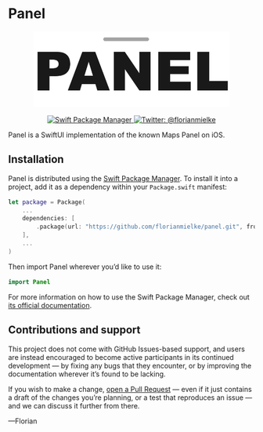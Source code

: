 # Panel

<p align="center">
    <img src="Logo.png" width="400" max-width="90%" alt="Panel" />
</p>

<p align="center">
    <a href="https://swift.org/package-manager">
        <img src="https://img.shields.io/badge/swiftpm-compatible-brightgreen.svg?style=flat" alt="Swift Package Manager" />
    </a>
    <a href="https://twitter.com/florianmielke">
        <img src="https://img.shields.io/badge/twitter-@florianmielke-blue.svg?style=flat" alt="Twitter: @florianmielke" />
    </a>
</p>

Panel is a SwiftUI implementation of the known Maps Panel on iOS.

## Installation

Panel is distributed using the [Swift Package Manager](https://swift.org/package-manager). To install it into a project, add it as a dependency within your `Package.swift` manifest:

```swift
let package = Package(
    ...
    dependencies: [
        .package(url: "https://github.com/florianmielke/panel.git", from: "0.0.2")
    ],
    ...
)
```

Then import Panel wherever you’d like to use it:

```swift
import Panel
```

For more information on how to use the Swift Package Manager, check out [its official documentation](https://swift.org/package-manager).

## Contributions and support

This project does not come with GitHub Issues-based support, and users are instead encouraged to become active participants in its continued development — by fixing any bugs that they encounter, or by improving the documentation wherever it’s found to be lacking.

If you wish to make a change, [open a Pull Request](https://github.com/FlorianMielke/Panel/pull/new) — even if it just contains a draft of the changes you’re planning, or a test that reproduces an issue — and we can discuss it further from there.

—Florian
